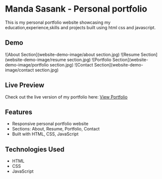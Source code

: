 # Manda Sasank - Personal portfolio

This is my personal portfolio website showcasing my education,experience,skills and projects built using html css and javascript.
## Demo

![About Section](website-demo-image/about section.jpg)
![Resume Section](website-demo-image/resume section.jpg)
![Portfolio Section](website-demo-image/portfolio section.jpg)
![Contact Section](website-demo-image/contact section.jpg)

## Live Preview

Check out the live version of my portfolio here: [View Portfolio](https://personal-portfolio-seven-zeta-84.vercel.app/)

## Features

- Responsive personal portfolio website
- Sections: About, Resume, Portfolio, Contact
- Built with HTML, CSS, JavaScript

## Technologies Used

- HTML
- CSS
- JavaScript






